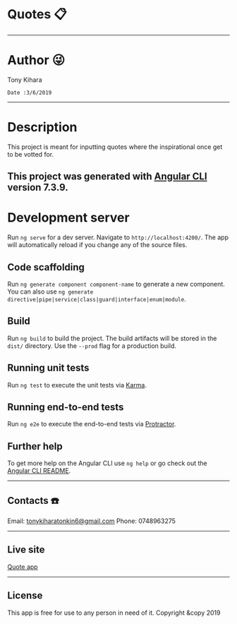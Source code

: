 # Quotes :clipboard:
--------------------------------------------------
# Author :stuck_out_tongue_winking_eye:

Tony Kihara
~~~
Date :3/6/2019
~~~
-------------------------------------------------------------------------------
# Description

This project is meant for inputting quotes where the inspirational once get to be votted for.

This project was generated with [Angular CLI](https://github.com/angular/angular-cli) version 7.3.9.
--------------------------------------------------------------------------------
# Development server

Run `ng serve` for a dev server. Navigate to `http://localhost:4200/`. The app will automatically reload if you change any of the source files.

## Code scaffolding

Run `ng generate component component-name` to generate a new component. You can also use `ng generate directive|pipe|service|class|guard|interface|enum|module`.

## Build

Run `ng build` to build the project. The build artifacts will be stored in the `dist/` directory. Use the `--prod` flag for a production build.

## Running unit tests

Run `ng test` to execute the unit tests via [Karma](https://karma-runner.github.io).

## Running end-to-end tests

Run `ng e2e` to execute the end-to-end tests via [Protractor](http://www.protractortest.org/).

## Further help

To get more help on the Angular CLI use `ng help` or go check out the [Angular CLI README](https://github.com/angular/angular-cli/blob/master/README.md).

-------------------------------------------------------
## Contacts :telephone:

Email: tonykiharatonkin6@gmail.com
Phone: 0748963275

--------------------------------------------------------------
## Live site

[Quote app]("https://kihara-tony.github.io/Quote/")

----------------------------------------------------
## License

 This app is free for use to any person in need of it.
 Copyright &copy 2019
